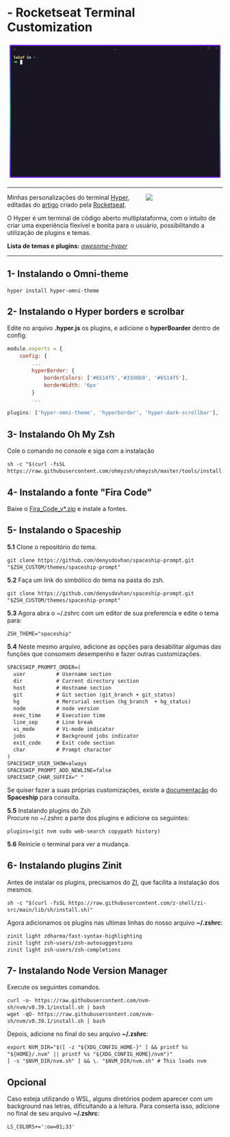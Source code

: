 # - Rocketseat Terminal Customization
<img src="./images/terminal1.png">


<hr>
<img align="right" width="180" src="./images/favicon.ico">
Minhas personalizações do terminal <a href="https://hyper.is/">Hyper</a>, editadas do <a href="https://blog.rocketseat.com.br/terminal-com-oh-my-zsh-spaceship-dracula-e-mais/">artigo</a> criado pela <a href="https://www.rocketseat.com.br/">Rocketseat</a>.

O Hyper é um terminal de código aberto multiplataforma, com o intuito de criar uma experiência flexível e bonita para o usuário, possibilitando a utilização de plugins e temas.

**Lista de temas e plugins:** <a href="https://github.com/bnb/awesome-hyper">*awesome-hyper*</a>
<br>

<hr>

## 1- Instalando o Omni-theme
```console
hyper install hyper-omni-theme
```

## 2- Instalando o Hyper borders e scrolbar

Edite no arquivo **.hyper.js** os plugins, e adicione o **hyperBoarder** dentro de config:

```javascript
module.exports = {
    config: {
        ...
        hyperBorder: {
            borderColors: ['#6514f5','#33d0b9', '#6514f5'],
            borderWidth: '6px'
        }
        ...
```
```javascript
plugins: ['hyper-omni-theme', 'hyperborder', 'hyper-dark-scrollbar'],
```

## 3- Instalando Oh My Zsh

Cole o comando no console e siga com a instalação
```console
sh -c "$(curl -fsSL https://raw.githubusercontent.com/ohmyzsh/ohmyzsh/master/tools/install.sh)"
```

## 4- Instalando a fonte "Fira Code" 
Baixe o <a href="https://github.com/tonsky/FiraCode/releases">Fira_Code_v*.zip</a> e instale a fontes. <br>

## 5- Instalando o Spaceship

**5.1** Clone o repositório do tema.
```console
git clone https://github.com/denysdovhan/spaceship-prompt.git "$ZSH_CUSTOM/themes/spaceship-prompt"
```
**5.2** Faça um link do simbólico do tema na pasta do zsh.
```console
git clone https://github.com/denysdovhan/spaceship-prompt.git "$ZSH_CUSTOM/themes/spaceship-prompt"
```

**5.3** Agora abra o ~/.zshrc com um editor de sua preferencia e edite o tema para:
```console
ZSH_THEME="spaceship"
```
**5.4** Neste mesmo arquivo, adicione as opções para desabilitar algumas das funções que consomem desempenho e fazer outras customizações.

```console
SPACESHIP_PROMPT_ORDER=(
  user          # Username section
  dir           # Current directory section
  host          # Hostname section
  git           # Git section (git_branch + git_status)
  hg            # Mercurial section (hg_branch  + hg_status)
  node          # node version
  exec_time     # Execution time
  line_sep      # Line break
  vi_mode       # Vi-mode indicator
  jobs          # Background jobs indicator
  exit_code     # Exit code section
  char          # Prompt character
)
SPACESHIP_USER_SHOW=always
SPACESHIP_PROMPT_ADD_NEWLINE=false
SPACESHIP_CHAR_SUFFIX=" "
```
Se quiser fazer a suas próprias customizações, existe a <a href="https://spaceship-prompt.sh/options/">documentação</a> do **Spaceship** para consulta.

**5.5** Instalando plugins do Zsh <br>
Procure no ~/.zshrc a parte dos plugins e adicione os seguintes:
```console
plugins=(git nvm sudo web-search copypath history)
```

**5.6** Reinicie o terminal para ver a mudança.

## 6- Instalando plugins Zinit
Antes de instalar os plugins, precisamos do <a href="https://z-shell.pages.dev/">ZI</a>, que facilita a instalação dos mesmos.

```console
sh -c "$(curl -fsSL https://raw.githubusercontent.com/z-shell/zi-src/main/lib/sh/install.sh)"
```

Agora adicionamos os plugins nas ultimas linhas do nosso arquivo **~/.zshrc**:

```console
zinit light zdharma/fast-syntax-highlighting
zinit light zsh-users/zsh-autosuggestions
zinit light zsh-users/zsh-completions
```
## 7- Instalando Node Version Manager
Execute os seguintes comandos.
```console
curl -o- https://raw.githubusercontent.com/nvm-sh/nvm/v0.39.1/install.sh | bash
wget -qO- https://raw.githubusercontent.com/nvm-sh/nvm/v0.39.1/install.sh | bash
```
Depois, adicione no final do seu arquivo **~/.zshrc**:
```console
export NVM_DIR="$([ -z "${XDG_CONFIG_HOME-}" ] && printf %s "${HOME}/.nvm" || printf %s "${XDG_CONFIG_HOME}/nvm")"
[ -s "$NVM_DIR/nvm.sh" ] && \. "$NVM_DIR/nvm.sh" # This loads nvm
```

## Opcional
Caso esteja utilizando o WSL, alguns diretórios podem aparecer com um background nas letras, dificultando a a leitura.
Para conserta isso, adicione no final de seu arquivo **~/.zshrc**:
```console
LS_COLORS+=':ow=01;33'
```